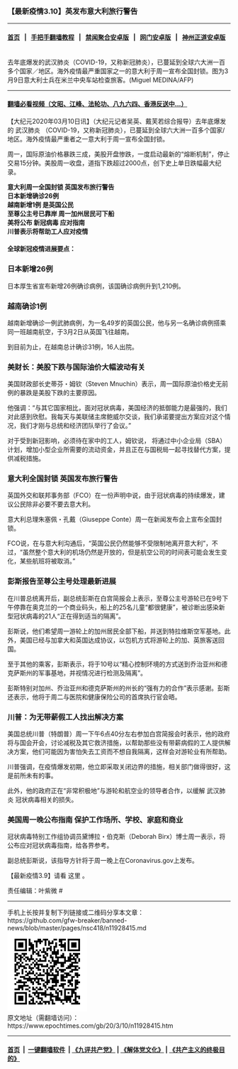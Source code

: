 ### 【最新疫情3.10】英发布意大利旅行警告
------------------------

#### [首页](https://github.com/gfw-breaker/banned-news/blob/master/README.md) &nbsp;&nbsp;|&nbsp;&nbsp; [手把手翻墙教程](https://github.com/gfw-breaker/guides/wiki) &nbsp;&nbsp;|&nbsp;&nbsp; [禁闻聚合安卓版](https://github.com/gfw-breaker/bn-android) &nbsp;&nbsp;|&nbsp;&nbsp; [网门安卓版](https://github.com/oGate2/oGate) &nbsp;&nbsp;|&nbsp;&nbsp; [神州正道安卓版](https://github.com/SzzdOgate/update) 



<div><img alt="" class="aligncenter wp-post-image" src="https://i.epochtimes.com/assets/uploads/2020/03/000_1PQ3KL-600x400.jpg"/>
<div class="red16 caption">
 去年底爆发的武汉肺炎（COVID-19，又称新冠肺炎），已蔓延到全球六大洲一百多个国家／地区。海外疫情最严重国家之一的意大利于周一宣布全国封锁。图为3月9日意大利士兵在米兰中央车站检查旅客。(Miguel MEDINA/AFP)
</div>
</div><hr/>

#### [翻墙必看视频（文昭、江峰、法轮功、八九六四、香港反送中...）](https://github.com/gfw-breaker/banned-news/blob/master/pages/link3.md)

<div><p>
 【大纪元2020年03月10日讯】（大纪元记者吴英、戴芙若综合报导）去年底爆发的
 <ok href="https://www.epochtimes.com/gb/tag/%E6%AD%A6%E6%B1%89%E8%82%BA%E7%82%8E.html">
  武汉肺炎
 </ok>
 （COVID-19，又称新冠肺炎），已蔓延到全球六大洲一百多个国家/地区。海外疫情最严重者之一意大利于周一宣布全国封锁。
</p>
<p>
 周一，国际原油价格暴跌三成，美股开盘惨跌，一度启动最新的“熔断机制”，停止交易15分钟。美股周一收盘，道指下跌超过2000点，创下史上单日跌幅最大纪录。
</p>
<p>
 <strong>
  意大利周一全国封锁 英国发布旅行警告
 </strong>
 <br/>
 <strong>
  日本新增确诊26例
 </strong>
 <br/>
 <strong>
  越南新增1例 是英国公民
 </strong>
 <br/>
 <strong>
  至尊公主号已靠岸 周一加州居民可下船
 </strong>
 <br/>
 <strong>
  美将公布
  <ok href="https://www.epochtimes.com/gb/tag/%E6%96%B0%E5%86%A0%E7%97%85%E6%AF%92.html">
   新冠病毒
  </ok>
  应对指南
  <br/>
  川普表示将帮助工人应对疫情
 </strong>
</p>
<h4>
 <strong>
  全球新冠疫情进展要点：
 </strong>
</h4>
<h3>
 日本新增26例
</h3>
<p>
 日本厚生省宣布新增26例确诊病例，该国确诊病例升到1,210例。
</p>
<h3>
 越南确诊1例
</h3>
<p>
 越南新增确诊一例武肺病例，为一名49岁的英国公民，他与另一名确诊病例搭乘同一班越南航空，于3月2日从英国飞往越南。
</p>
<p>
 到目前为止，在越南总计确诊31例，16人出院。
</p>
<h3>
 美财长：美股下跌与国际油价大幅波动有关
</h3>
<p>
 美国财政部长史蒂芬・姆钦（Steven Mnuchin）表示，周一国际原油价格史无前例的暴跌是美股下跌的主要原因。
</p>
<p>
 他强调：“与其它国家相比，面对冠状病毒，美国经济的抵御能力是最强的，我们对此感到欣慰。我每天与美联储主席鲍威尔交谈，我们承诺要提出方案应对这个情况，我们才刚与总统和经济团队举行了会议。”
</p>
<p>
 对于受到新冠影响，必须待在家中的工人，姆钦说， 将通过中小企业局（SBA）计划，增加小型企业所需要的流动资金，并且正在与国税局一起寻找替代方案，提供减税措施。
</p>
<h3>
 <strong>
  意大利全国封锁
 </strong>
 <strong>
  英国发布旅行警告
 </strong>
</h3>
<p>
 英国外交和联邦事务部（FCO）在一份声明中说，由于冠状病毒的持续爆发，建议公民除非必要不要去意大利。
</p>
<p>
 意大利总理朱塞佩・孔戴（Giuseppe Conte）周一在新闻发布会上宣布全国封锁。
</p>
<p>
 FCO说，在与意大利沟通后，“英国公民仍然能够不受限制地离开意大利”，不过，“虽然整个意大利的机场仍然是开放的，但是航空公司的时间表可能会发生变化，某些航班将被取消。”
</p>
<h3>
 <strong>
  彭斯报告至尊公主号处理最新进展
 </strong>
</h3>
<p>
 在川普总统离开后，副总统彭斯在白宫简报会上表示，至尊公主号游轮已在9号下午停靠在奥克兰的一个商业码头，船上的25名儿童“都很健康”，被诊断出感染新型冠状病毒的21人“正在得到适当的隔离”。
</p>
<p>
 彭斯说，他们希望周一游轮上的加州居民全部下船，并送到特拉维斯空军基地。此外，美国已经与加拿大和英国达成协议，以包机方式将游轮上的加、英旅客送回国。
</p>
<p>
 至于其他的乘客，彭斯表示，将于10号以“精心控制环境的方式送到乔治亚州和德克萨斯州的军事基地，并视情况进行检测及隔离”。
</p>
<p>
 彭斯特别对加州、乔治亚州和德克萨斯州的州长的“强有力的合作”表示感谢。彭斯还表示，他将于周二与医院和健康保险公司的首席执行官会晤。
</p>
<h3>
 <strong>
  川普：为无带薪假工人找出解决方案
 </strong>
</h3>
<p>
 美国总统川普（特朗普）周一下午6点40分左右参加白宫简报会时表示，他的政府将与国会开会，讨论减税及其它救济措施，以帮助那些没有带薪病假的工人提供解决方案，他们可能因为害怕失去工资而不想自我隔离，这样会对游轮业有所帮助。
</p>
<p>
 川普强调，在疫情爆发初期，他立即采取关闭边界的措施，相关部门做得很好，这是前所未有的事。
</p>
<p>
 此外，他的政府正在“非常积极地”与游轮和航空业的领导者合作，以缓解
 <ok href="https://www.epochtimes.com/gb/tag/%E6%AD%A6%E6%B1%89%E8%82%BA%E7%82%8E.html">
  武汉肺炎
 </ok>
 冠状病毒相关的损失。
</p>
<h3>
 <strong>
  美国周一晚公布指南
 </strong>
 <strong>
  保护工作场所、学校、家庭和商业
 </strong>
</h3>
<p>
 冠状病毒特别工作组协调员黛博拉・伯克斯（Deborah Birx）博士周一表示，将公布应对冠状病毒指南，给各界参考。
</p>
<p>
 副总统彭斯说，该指导方针将于周一晚上在Coronavirus.gov上发布。
</p>
<p>
 【最新疫情3.9】请看
 <ok href="https://www.epochtimes.com/gb/20/3/9/n11925735.htm" rel="noopener noreferrer" target="_blank">
  这里
 </ok>
 。
</p>
<p>
 责任编辑：叶紫微 #
</p>
</div>
<hr/>
手机上长按并复制下列链接或二维码分享本文章：<br/>
https://github.com/gfw-breaker/banned-news/blob/master/pages/nsc418/n11928415.md <br/>
<a href='https://github.com/gfw-breaker/banned-news/blob/master/pages/nsc418/n11928415.md'><img src='https://github.com/gfw-breaker/banned-news/blob/master/pages/nsc418/n11928415.md.png'/></a> <br/>
原文地址（需翻墙访问）：https://www.epochtimes.com/gb/20/3/10/n11928415.htm


------------------------
#### [首页](https://github.com/gfw-breaker/banned-news/blob/master/README.md) &nbsp;|&nbsp; [一键翻墙软件](https://github.com/gfw-breaker/nogfw/blob/master/README.md) &nbsp;| [《九评共产党》](https://github.com/gfw-breaker/9ping.md/blob/master/README.md#九评之一评共产党是什么) | [《解体党文化》](https://github.com/gfw-breaker/jtdwh.md/blob/master/README.md) | [《共产主义的终极目的》](https://github.com/gfw-breaker/gczydzjmd.md/blob/master/README.md)


<img src='http://gfw-breaker.win/banned-news/pages/nsc418/n11928415.md' width='0px' height='0px'/>